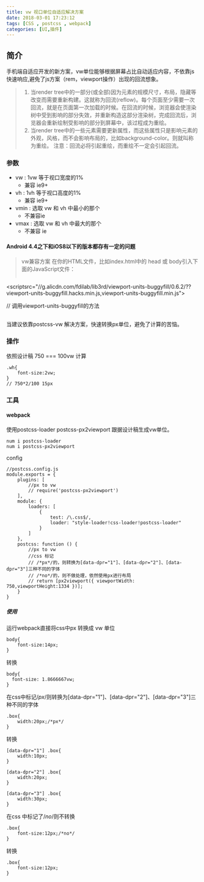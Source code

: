 ```yaml
---
title: vw 视口单位自适应解决方案
date: 2018-03-01 17:23:12
tags: [CSS , postcss , webpack]
categories: [UI,插件]
---
```

## 简介

手机端自适应开发的新方案，vw单位能够根据屏幕占比自动适应内容，不依靠js快速响应,避免了js方案（rem，viewport操作）出现的回流想象。
>1. 当render tree中的一部分(或全部)因为元素的规模尺寸，布局，隐藏等改变而需要重新构建。这就称为回流(reflow)。每个页面至少需要一次回流，就是在页面第一次加载的时候。在回流的时候，浏览器会使渲染树中受到影响的部分失效，并重新构造这部分渲染树，完成回流后，浏览器会重新绘制受影响的部分到屏幕中，该过程成为重绘。
>2. 当render tree中的一些元素需要更新属性，而这些属性只是影响元素的外观，风格，而不会影响布局的，比如background-color。则就叫称为重绘。
>注意：回流必将引起重绘，而重绘不一定会引起回流。


### 参数

+ vw : 1vw 等于视口宽度的1%
    + 兼容 ie9+
+ vh : 1vh 等于视口高度的1%
    + 兼容 ie9+
+ vmin : 选取 vw 和 vh 中最小的那个
    + 不兼容ie
+ vmax : 选取 vw 和 vh 中最大的那个
    + 不兼容 ie

 #### Android 4.4之下和iOS8以下的版本都存有一定的问题
> vw兼容方案
> 在你的HTML文件，比如index.html中的 head 或 body引入下面的JavaScript文件：
>```
<scriptsrc="//g.alicdn.com/fdilab/lib3rd/viewport-units-buggyfill/0.6.2/??viewport-units-buggyfill.hacks.min.js,viewport-units-buggyfill.min.js"></script>

// 调用viewport-units-buggyfill的方法
<script>
window.onload = function() {
    window.viewportUnitsBuggyfill.init({
        hacks: window.viewportUnitsBuggyfillHacks
    });
}
</script>
>```

当建议依靠postcss-vw 解决方案，快速转换px单位，避免了计算的苦恼。
### 操作
依照设计稿 750 === 100vw 计算
```
.wh{
    font-size:2vw; 
}
// 750*2/100 15px

```
### 工具

#### webpack 
使用postcss-loader postcss-px2viewport 跟据设计稿生成vw单位。
```
num i postcss-loader
num i postcss-px2viewport
```
config

```
//postcss.config.js
module.exports = {
    plugins: [
        //px to vw
        // require('postcss-px2viewport')
    ],
    module: {
        loaders: [
            {
                test: /\.css$/,
                loader: "style-loader!css-loader!postcss-loader"
            }
        ]
    },
    postcss: function () {
        //px to vw 
        //css 标记
        // /*px*/的，则转换为[data-dpr="1"]、[data-dpr="2"]、[data-dpr="3"]三种不同的字体
        // /*no*/的，则不做处理，依然使用px进行布局
        // return [px2viewport({ viewportWidth: 750,viewportHeight:1334 })];
    }
}
```
##### 使用
运行webpack直接将css中px 转换成 vw 单位
```
body{
    font-size:14px;
}
```
转换
```
body{
  font-size: 1.8666667vw;      
}
```
在css中标记/*px*/则转换为[data-dpr="1"]、[data-dpr="2"]、[data-dpr="3"]三种不同的字体
```
.box{
    width:20px;/*px*/
}
```
转换
```
[data-dpr="1"] .box{
    width:10px;
}

[data-dpr="2"] .box{
    width:20px;
}

[data-dpr="3"] .box{
    width:30px;
}

```
在css 中标记了/*no*/则不转换
```
.box{
    font-size:12px;/*no*/
}
```
转换
```
.box{
    font-size:12px;
}
```



